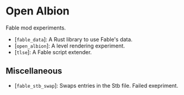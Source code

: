# Open Albion

Fable mod experiments.

- [`fable_data`]: A Rust library to use Fable's data.
- [`open_albion`]: A level rendering experiment.
- [`tlse`]: A Fable script extender.

## Miscellaneous

- [`fable_stb_swap`]: Swaps entries in the Stb file. Failed exepriment.